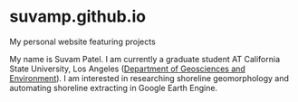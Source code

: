 # suvamp.github.io
My personal website featuring projects

My name is Suvam Patel. I am currently a graduate student AT California State University, Los Angeles ([Department of Geosciences and Environment](https://www.calstatela.edu/nss/geosciences)). I am interested in researching shoreline geomorphology and automating shoreline extracting in Google Earth Engine.
